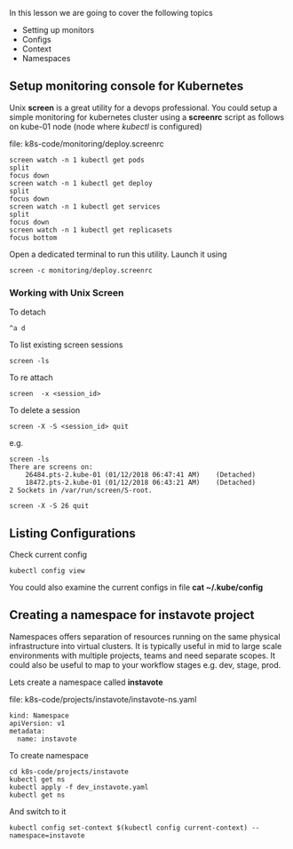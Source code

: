 
In this lesson we are going to cover the following topics

  * Setting up monitors
  * Configs
  * Context
  * Namespaces


## Setup monitoring console for Kubernetes
Unix **screen** is a great utility for a devops professional. You could setup a simple monitoring for kubernetes cluster using a **screenrc** script as follows on kube-01 node (node where *kubectl* is configured)

file: k8s-code/monitoring/deploy.screenrc

```
screen watch -n 1 kubectl get pods
split
focus down
screen watch -n 1 kubectl get deploy
split
focus down
screen watch -n 1 kubectl get services
split
focus down
screen watch -n 1 kubectl get replicasets
focus bottom
```

Open a dedicated terminal to run this utility.  Launch it using

```
screen -c monitoring/deploy.screenrc

```


### Working with Unix Screen

To detach

```
^a d  
```

To list existing screen sessions
```
screen -ls
```

To re attach
```
screen  -x <session_id>
```

To delete a session

```
screen -X -S <session_id> quit
```

e.g.
```
screen -ls
There are screens on:
	26484.pts-2.kube-01	(01/12/2018 06:47:41 AM)	(Detached)
	18472.pts-2.kube-01	(01/12/2018 06:43:21 AM)	(Detached)
2 Sockets in /var/run/screen/S-root.

screen -X -S 26 quit
```


## Listing Configurations

Check current config
```
kubectl config view
```

You could also examine the current configs in file **cat ~/.kube/config**

## Creating a namespace for instavote project

Namespaces offers separation of resources running on the same physical infrastructure into virtual clusters. It is typically useful in mid to large scale environments with multiple projects, teams and need separate scopes. It could also be useful to map to your workflow stages e.g. dev, stage, prod.   

Lets create a namespace called **instavote**  

file: k8s-code/projects/instavote/instavote-ns.yaml
```
kind: Namespace
apiVersion: v1
metadata:
  name: instavote
```

To create namespace

```
cd k8s-code/projects/instavote
kubectl get ns
kubectl apply -f dev_instavote.yaml
kubectl get ns
```


And switch to it
```
kubectl config set-context $(kubectl config current-context) --namespace=instavote

```
